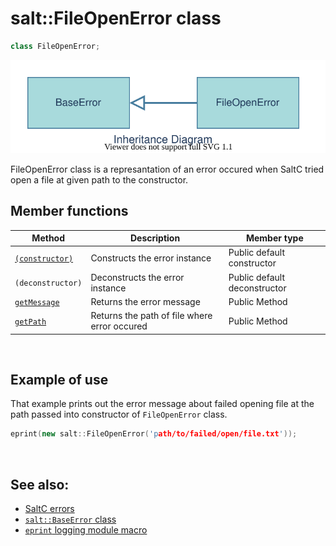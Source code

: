 # salt::FileOpenError class
```cpp
class FileOpenError;
```
![FileOpenError Inheritance](../../../__assets__/errors/FileOpenError/inheritance.drawio.svg)

FileOpenError class is a represantation of an error occured when SaltC tried open a file at given path to the constructor.
<br>

## Member functions
| Method | Description | Member type |
|--------|-------------|------------------|
| [`(constructor)`](constructor.md) | Constructs the error instance | Public default constructor |
| `(deconstructor)` | Deconstructs the error instance | Public default deconstructor |
| [`getMessage`](getMessage.md) | Returns the error message | Public Method |
| [`getPath`](getPath.md) | Returns the path of file where error occured | Public Method |
<br>

## Example of use
That example prints out the error message about failed opening file at the path passed into constructor of `FileOpenError` class.
```cpp
eprint(new salt::FileOpenError('path/to/failed/open/file.txt'));
```
<br>

## See also:
+ [SaltC errors](../README.md)
+ [`salt::BaseError` class](../BaseError/README.md)
+ [`eprint` logging module macro](<eprint-link-placeholder>)